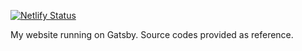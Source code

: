 [![Netlify Status](https://api.netlify.com/api/v1/badges/f1f18ff5-d145-4ffc-9bac-6cb9b95e80cb/deploy-status)](https://app.netlify.com/sites/ogoregen/deploys)

My website running on Gatsby. Source codes provided as reference.
